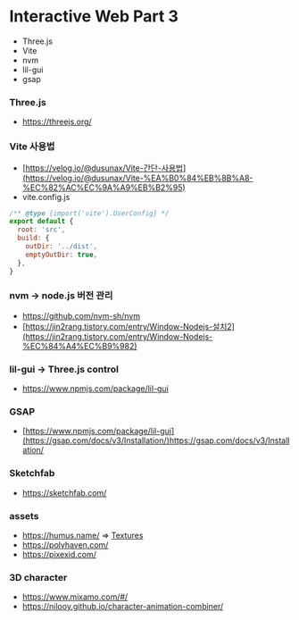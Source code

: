 # Interactive Web Part 3
- Three.js
- Vite
- nvm
- lil-gui
- gsap

### Three.js

- https://threejs.org/

### Vite 사용법

- [https://velog.io/@dusunax/Vite-간단-사용법](https://velog.io/@dusunax/Vite-%EA%B0%84%EB%8B%A8-%EC%82%AC%EC%9A%A9%EB%B2%95)
- vite.config.js

```jsx
/** @type {import('vite').UserConfig} */
export default {
  root: 'src',
  build: {
    outDir: '../dist',
    emptyOutDir: true,
  },
}
```

### nvm → node.js 버전 관리

- https://github.com/nvm-sh/nvm
- [https://jin2rang.tistory.com/entry/Window-Nodejs-설치2](https://jin2rang.tistory.com/entry/Window-Nodejs-%EC%84%A4%EC%B9%982)

### lil-gui → Three.js control

- https://www.npmjs.com/package/lil-gui
  
### GSAP

- [https://www.npmjs.com/package/lil-gui](https://gsap.com/docs/v3/Installation/)https://gsap.com/docs/v3/Installation/


### Sketchfab 

- https://sketchfab.com/


### assets

- https://humus.name/ ⇒ [Textures](https://humus.name/index.php?page=Textures)
- https://polyhaven.com/
- https://pixexid.com/


### 3D character
- https://www.mixamo.com/#/
- https://nilooy.github.io/character-animation-combiner/